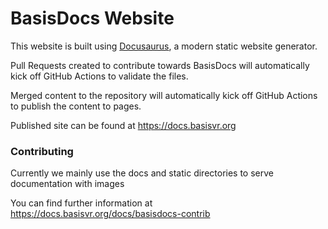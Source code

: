 # BasisDocs Website

This website is built using [Docusaurus](https://docusaurus.io/), a modern static website generator. 

Pull Requests created to contribute towards BasisDocs will automatically kick off GitHub Actions to validate the files.

Merged content to the repository will automatically kick off GitHub Actions to publish the content to pages.

Published site can be found at https://docs.basisvr.org

### Contributing

Currently we mainly use the docs and static directories to serve documentation with images

You can find further information at https://docs.basisvr.org/docs/basisdocs-contrib
